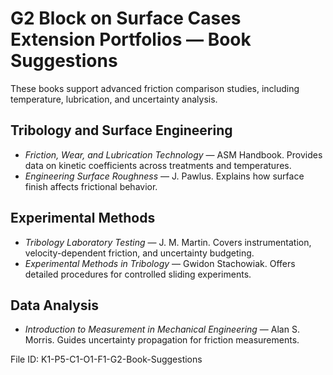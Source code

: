 # G2 Block on Surface Cases Extension Portfolios — Book Suggestions

These books support advanced friction comparison studies, including temperature, lubrication, and uncertainty analysis.

## Tribology and Surface Engineering
- *Friction, Wear, and Lubrication Technology* — ASM Handbook. Provides data on kinetic coefficients across treatments and temperatures.
- *Engineering Surface Roughness* — J. Pawlus. Explains how surface finish affects frictional behavior.

## Experimental Methods
- *Tribology Laboratory Testing* — J. M. Martin. Covers instrumentation, velocity-dependent friction, and uncertainty budgeting.
- *Experimental Methods in Tribology* — Gwidon Stachowiak. Offers detailed procedures for controlled sliding experiments.

## Data Analysis
- *Introduction to Measurement in Mechanical Engineering* — Alan S. Morris. Guides uncertainty propagation for friction measurements.

File ID: K1-P5-C1-O1-F1-G2-Book-Suggestions
